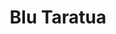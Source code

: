 ---
authors:
- Snuggles
bio: Ruff, Ruff, Ruff
  matter.

email: ""
interests:
- grabbing my toys and throwing them up in the air and running after them
- swimming in the pool 
- swimming in the ocean
organizations:
- name: University of Miami
  url: ""
role: Miniature Poodle
social:
#- icon: envelope
#  icon_pack: fas
#  link: '#contact'
#- icon: twitter
#  icon_pack: fab
#  link: https://twitter.com/GeorgeCushen
#- icon: google-scholar
#  icon_pack: ai
#  link: https://scholar.google.co.uk/citations?user=sIwtMXoAAAAJ
#- icon: github
#  icon_pack: fab
#  link: https://github.com/gcushen
superuser: true
title: Blu Taratua
user_groups:
#- Researchers
# - Visitors
#- Principal Investigator's pet
#- All lab members' pets
- 
---